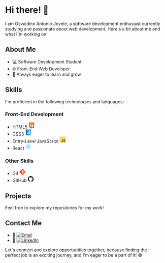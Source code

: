 # Hi there! 👋

I am Osvaldino Antonio Jovete, a software development enthusiast currently studying and passionate about web development. Here's a bit about me and what I'm working on:

## About Me

- 💻 Software Development Student
- 🌐 Front-End Web Developer
- 🚀 Always eager to learn and grow

## Skills

I'm proficient in the following technologies and languages:

### Front-End Development

- HTML5 <img src="https://raw.githubusercontent.com/devicons/devicon/master/icons/html5/html5-original.svg" width="20" alt="HTML5 Logo">
- CSS3 <img src="https://raw.githubusercontent.com/devicons/devicon/master/icons/css3/css3-original.svg" width="20" alt="CSS3 Logo">
- Entry-Level JavaScript <img src="https://raw.githubusercontent.com/devicons/devicon/master/icons/javascript/javascript-original.svg" width="20" alt="JavaScript Logo">
- React <img src="https://raw.githubusercontent.com/devicons/devicon/master/icons/react/react-original.svg" width="20" alt="React Logo">

### Other Skills

- Git <img src="https://raw.githubusercontent.com/devicons/devicon/master/icons/git/git-original.svg" width="20" alt="Git Logo">
- GitHub <img src="https://raw.githubusercontent.com/devicons/devicon/master/icons/github/github-original.svg" width="20" alt="GitHub Logo">

## Projects

Feel free to explore my repositories for my work!

## Contact Me

- 📧 [![Email](https://img.shields.io/badge/Email-%20-blue)](mailto:djovety@gmail.com)
- 💼 [![LinkedIn](https://img.shields.io/badge/LinkedIn-%20-blue)](https://www.linkedin.com/in/osvaldino-jovete-563564288/)


Let's connect and explore opportunities together, because finding the perfect job is an exciting journey, and I'm eager to be a part of it! 😄

<!---
Dino04-cyber/Dino04-cyber is a ✨ special ✨ repository because its `README.md` (this file) appears on your GitHub profile.
You can click the Preview link to take a look at your changes.
--->
